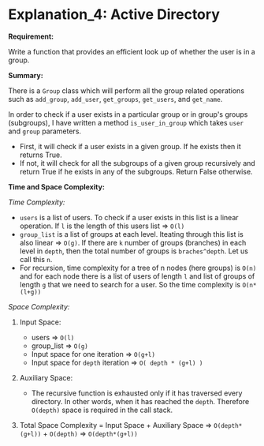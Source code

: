 # Explanation_4: Active Directory

**Requirement:**

Write a function that provides an efficient look up of whether the user is in a group.

**Summary:**

There is a `Group` class which will perform all the group related operations such as `add_group`, `add_user`, `get_groups`, `get_users`, and `get_name`.

In order to check if a user exists in a particular group or in group's groups (subgroups), I have written a method `is_user_in_group` which takes `user` and `group` parameters.

- First, it will check if a user exists in a given group. If he exists then it returns True.
- If not, it will check for all the subgroups of a given group recursively and return True if he exists in any of the subgroups. Return False otherwise.

**Time and Space Complexity:**

*Time Complexity:*

- `users` is a list of users. To check if a user exists in this list is a linear operation. If `l` is the length of this users list => `O(l)`
- `group_list` is a list of groups at each level. Iteating through this list is also linear => `O(g)`. If there are `k` number of groups (branches) in each level in `depth`, then the total number of groups is `braches^depth`. Let us call this `n`.
- For recursion, time complexity for a tree of n nodes (here groups) is `O(n)` and for each node there is a list of users of length `l` and list of groups of length `g` that we need to search for a user. So the time complexity is `O(n* (l+g))`



*Space Complexity:*

1. Input Space:
   - users => `O(l)`
   - group_list => `O(g)`
   - Input space for one iteration => `O(g+l)`
   - Input space for `depth` iteration => `O( depth * (g+l) )`

2. Auxiliary Space:
   - The recursive function is exhausted only if it has traversed every directory. In other words, when it has reached the `depth`. Therefore `O(depth)` space is required in the call stack.
3. Total Space Complexity = Input Space + Auxiliary Space => `O(depth*(g+l))` + `O(depth)`  => `O(depth*(g+l))`

